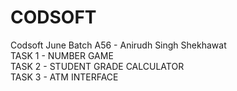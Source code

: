 # CODSOFT
Codsoft June Batch A56 - Anirudh Singh Shekhawat
<br>
TASK 1 - NUMBER GAME <br>
TASK 2 - STUDENT GRADE CALCULATOR <br>
TASK 3 - ATM INTERFACE
